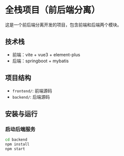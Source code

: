 # 全栈项目（前后端分离）

这是一个前后端分离开发的项目，包含前端和后端两个模块。

## 技术栈

- 前端：vite + vue3 + element-plus
- 后端：springboot + mybatis

## 项目结构

- `frontend/`: 前端源码
- `backend/`: 后端源码

## 安装与运行

### 启动后端服务

```bash
cd backend
npm install
npm start